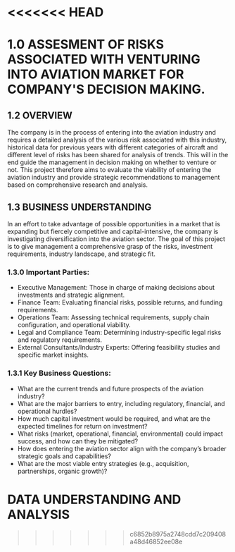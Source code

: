 <<<<<<< HEAD
=======
# 1.0 ASSESMENT OF RISKS ASSOCIATED WITH VENTURING INTO AVIATION MARKET FOR COMPANY'S DECISION MAKING.
## 1.2 OVERVIEW
The company is in the process of entering into the aviation industry and requires a detailed analysis of the various risk associated with this industry, historical data for previous years with different categories of aircraft and different level of risks has been shared for analysis of trends. This will in the end guide the management in decision making on whether to venture or not.
This project therefore aims to evaluate the viability of entering the aviation industry and provide strategic recommendations to management based on comprehensive research and analysis.
## 1.3 BUSINESS UNDERSTANDING
In an effort to take advantage of possible opportunities in a market that is expanding but fiercely competitive and capital-intensive, the company is investigating diversification into the aviation sector. The goal of this project is to give management a comprehensive grasp of the risks, investment requirements, industry landscape, and strategic fit.
### 1.3.0 Important Parties:
* Executive Management: Those in charge of making decisions about investments and strategic alignment.
* Finance Team: Evaluating financial risks, possible returns, and funding requirements.
* Operations Team: Assessing technical requirements, supply chain configuration, and operational viability.
* Legal and Compliance Team: Determining industry-specific legal risks and regulatory requirements.
* External Consultants/Industry Experts: Offering feasibility studies and specific market insights.
### 1.3.1 Key Business Questions:
* What are the current trends and future prospects of the aviation industry?
* What are the major barriers to entry, including regulatory, financial, and operational hurdles?
* How much capital investment would be required, and what are the expected timelines for return on investment?
* What risks (market, operational, financial, environmental) could impact success, and how can they be mitigated?
* How does entering the aviation sector align with the company’s broader strategic goals and capabilities?
* What are the most viable entry strategies (e.g., acquisition, partnerships, organic growth)?
# DATA UNDERSTANDING AND ANALYSIS

>>>>>>> c6852b8975a2748cdd7c209408a48d46852ee08e


